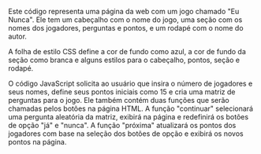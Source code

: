 Este código representa uma página da web com um jogo chamado "Eu Nunca". Ele tem um cabeçalho com o nome do jogo, uma seção com os nomes dos jogadores, 
perguntas e pontos, e um rodapé com o nome do autor.

A folha de estilo CSS define a cor de fundo como azul, a cor de fundo da seção como branca e alguns estilos para o cabeçalho, pontos, seção e rodapé.

O código JavaScript solicita ao usuário que insira o número de jogadores e seus nomes, define seus pontos iniciais como 15 e cria uma matriz de perguntas 
para o jogo. Ele também contém duas funções que serão chamadas pelos botões na página HTML. A função "continuar" selecionará uma pergunta aleatória da matriz, 
exibirá na página e redefinirá os botões de opção "já" e "nunca". A função "próxima" atualizará os pontos dos jogadores com base na seleção dos botões de opção e 
exibirá os novos pontos na página.
